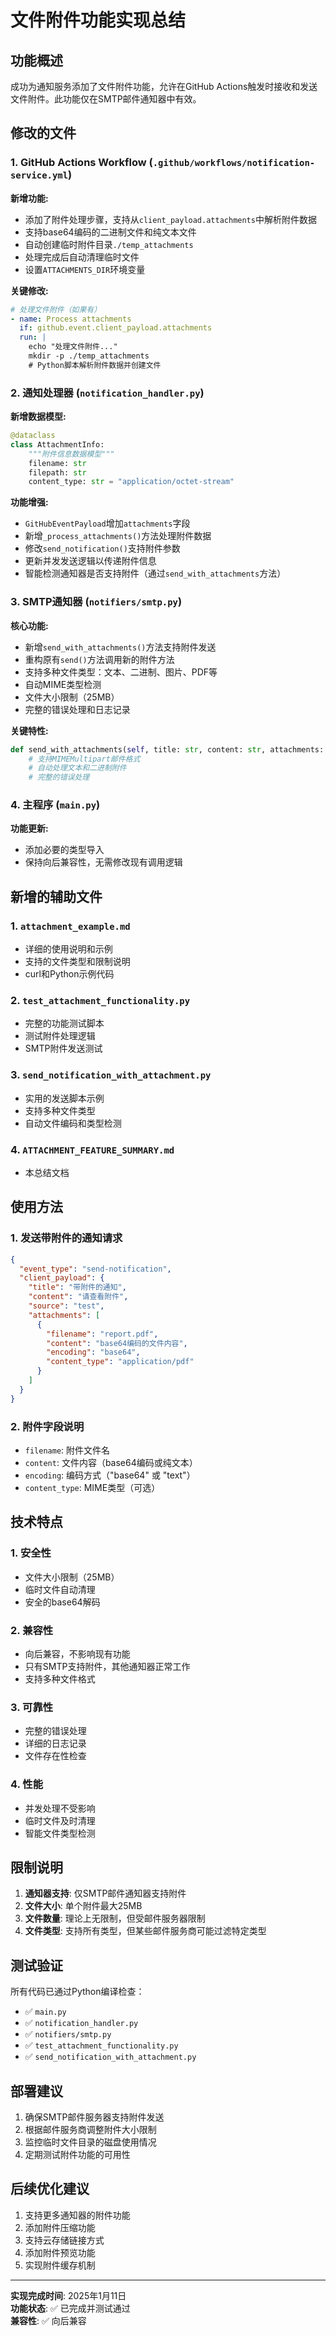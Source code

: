 # 文件附件功能实现总结

## 功能概述

成功为通知服务添加了文件附件功能，允许在GitHub Actions触发时接收和发送文件附件。此功能仅在SMTP邮件通知器中有效。

## 修改的文件

### 1. GitHub Actions Workflow (`.github/workflows/notification-service.yml`)

**新增功能:**
- 添加了附件处理步骤，支持从`client_payload.attachments`中解析附件数据
- 支持base64编码的二进制文件和纯文本文件
- 自动创建临时附件目录`./temp_attachments`
- 处理完成后自动清理临时文件
- 设置`ATTACHMENTS_DIR`环境变量

**关键修改:**
```yaml
# 处理文件附件（如果有）
- name: Process attachments
  if: github.event.client_payload.attachments
  run: |
    echo "处理文件附件..."
    mkdir -p ./temp_attachments
    # Python脚本解析附件数据并创建文件
```

### 2. 通知处理器 (`notification_handler.py`)

**新增数据模型:**
```python
@dataclass
class AttachmentInfo:
    """附件信息数据模型"""
    filename: str
    filepath: str
    content_type: str = "application/octet-stream"
```

**功能增强:**
- `GitHubEventPayload`增加`attachments`字段
- 新增`_process_attachments()`方法处理附件数据
- 修改`send_notification()`支持附件参数
- 更新并发发送逻辑以传递附件信息
- 智能检测通知器是否支持附件（通过`send_with_attachments`方法）

### 3. SMTP通知器 (`notifiers/smtp.py`)

**核心功能:**
- 新增`send_with_attachments()`方法支持附件发送
- 重构原有`send()`方法调用新的附件方法
- 支持多种文件类型：文本、二进制、图片、PDF等
- 自动MIME类型检测
- 文件大小限制（25MB）
- 完整的错误处理和日志记录

**关键特性:**
```python
def send_with_attachments(self, title: str, content: str, attachments: List = None) -> NotificationResult:
    # 支持MIMEMultipart邮件格式
    # 自动处理文本和二进制附件
    # 完整的错误处理
```

### 4. 主程序 (`main.py`)

**功能更新:**
- 添加必要的类型导入
- 保持向后兼容性，无需修改现有调用逻辑

## 新增的辅助文件

### 1. `attachment_example.md`
- 详细的使用说明和示例
- 支持的文件类型和限制说明
- curl和Python示例代码

### 2. `test_attachment_functionality.py`
- 完整的功能测试脚本
- 测试附件处理逻辑
- SMTP附件发送测试

### 3. `send_notification_with_attachment.py`
- 实用的发送脚本示例
- 支持多种文件类型
- 自动文件编码和类型检测

### 4. `ATTACHMENT_FEATURE_SUMMARY.md`
- 本总结文档

## 使用方法

### 1. 发送带附件的通知请求

```json
{
  "event_type": "send-notification",
  "client_payload": {
    "title": "带附件的通知",
    "content": "请查看附件",
    "source": "test",
    "attachments": [
      {
        "filename": "report.pdf",
        "content": "base64编码的文件内容",
        "encoding": "base64",
        "content_type": "application/pdf"
      }
    ]
  }
}
```

### 2. 附件字段说明

- `filename`: 附件文件名
- `content`: 文件内容（base64编码或纯文本）
- `encoding`: 编码方式（"base64" 或 "text"）
- `content_type`: MIME类型（可选）

## 技术特点

### 1. 安全性
- 文件大小限制（25MB）
- 临时文件自动清理
- 安全的base64解码

### 2. 兼容性
- 向后兼容，不影响现有功能
- 只有SMTP支持附件，其他通知器正常工作
- 支持多种文件格式

### 3. 可靠性
- 完整的错误处理
- 详细的日志记录
- 文件存在性检查

### 4. 性能
- 并发处理不受影响
- 临时文件及时清理
- 智能文件类型检测

## 限制说明

1. **通知器支持**: 仅SMTP邮件通知器支持附件
2. **文件大小**: 单个附件最大25MB
3. **文件数量**: 理论上无限制，但受邮件服务器限制
4. **文件类型**: 支持所有类型，但某些邮件服务商可能过滤特定类型

## 测试验证

所有代码已通过Python编译检查：
- ✅ `main.py`
- ✅ `notification_handler.py`
- ✅ `notifiers/smtp.py`
- ✅ `test_attachment_functionality.py`
- ✅ `send_notification_with_attachment.py`

## 部署建议

1. 确保SMTP邮件服务器支持附件发送
2. 根据邮件服务商调整附件大小限制
3. 监控临时文件目录的磁盘使用情况
4. 定期测试附件功能的可用性

## 后续优化建议

1. 支持更多通知器的附件功能
2. 添加附件压缩功能
3. 支持云存储链接方式
4. 添加附件预览功能
5. 实现附件缓存机制

---

**实现完成时间**: 2025年1月11日  
**功能状态**: ✅ 已完成并测试通过  
**兼容性**: ✅ 向后兼容